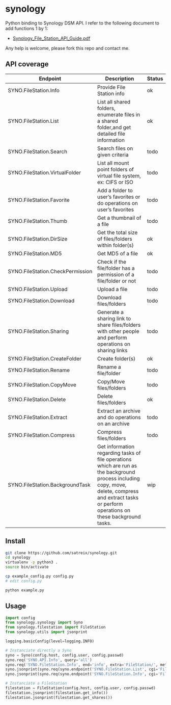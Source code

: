 synology
========

Python binding to Synology DSM API.
I refer to the following document to add functions 1 by 1:

- [Synology_File_Station_API_Guide.pdf](http://ukdl.synology.com/download/Document/DeveloperGuide/Synology_File_Station_API_Guide.pdf)

Any help is welcome, please fork this repo and contact me.

API coverage
------------

| Endpoint                         | Description                                                                                                                                                                                          | Status |
|----------------------------------|------------------------------------------------------------------------------------------------------------------------------------------------------------------------------------------------------|--------|
| SYNO.FileStation.Info            | Provide File Station info                                                                                                                                                                            | ok     |
| SYNO.FileStation.List            | List all shared folders, enumerate files in a shared folder,and get detailed file information                                                                                                        | ok     |
| SYNO.FileStation.Search          | Search files on given criteria                                                                                                                                                                       | todo   |
| SYNO.FileStation.VirtualFolder   | List all mount point folders of virtual file system, ex: CIFS or ISO                                                                                                                                 | todo   |
| SYNO.FileStation.Favorite        | Add a folder to user’s favorites or do operations on user’s favorites                                                                                                                                | todo   |
| SYNO.FileStation.Thumb           | Get a thumbnail of a file                                                                                                                                                                            | todo   |
| SYNO.FileStation.DirSize         | Get the total size of files/folders within folder(s)                                                                                                                                                 | ok     |
| SYNO.FileStation.MD5             | Get MD5 of a file                                                                                                                                                                                    | ok     |
| SYNO.FileStation.CheckPermission | Check if the file/folder has a permission of a file/folder or not                                                                                                                                    | todo   |
| SYNO.FileStation.Upload          | Upload a file                                                                                                                                                                                        | todo   |
| SYNO.FileStation.Download        | Download files/folders                                                                                                                                                                               | todo   |
| SYNO.FileStation.Sharing         | Generate a sharing link to share files/folders with other people and perform operations on sharing links                                                                                             | todo   |
| SYNO.FileStation.CreateFolder    | Create folder(s)                                                                                                                                                                                     | ok     |
| SYNO.FileStation.Rename          | Rename a file/folder                                                                                                                                                                                 | todo   |
| SYNO.FileStation.CopyMove        | Copy/Move files/folders                                                                                                                                                                              | todo   |
| SYNO.FileStation.Delete          | Delete files/folders                                                                                                                                                                                 | ok     |
| SYNO.FileStation.Extract         | Extract an archive and do operations on an archive                                                                                                                                                   | todo   |
| SYNO.FileStation.Compress        | Compress files/folders                                                                                                                                                                               | todo   |
| SYNO.FileStation.BackgroundTask  | Get information regarding tasks of file operations which are run as the background process including copy, move, delete, compress and extract tasks or perform operations on these background tasks. | wip    |

Install
-------

```bash
git clone https://github.com/satreix/synology.git
cd synology
virtualenv -p python3 .
source bin/activate

cp example_config.py config.py
# edit config.py

python example.py
```

Usage
-----

```python
import config
from synology.synology import Syno
from synology.filestation import FileStation
from synology.utils import jsonprint

logging.basicConfig(level=logging.INFO)

# Instanciate directly a Syno
syno = Syno(config.host, config.user, config.passwd)
syno.req('SYNO.API.Info', query='all')
syno.req('SYNO.FileStation.Info', end='info', extra='FileStation/', method='getinfo')
syno.jsonprint(syno.req(syno.endpoint('SYNO.FileStation.List', cgi='FileStation/file_share.cgi', method='list_share')))
syno.jsonprint(syno.req(syno.endpoint('SYNO.FileStation.Info', cgi='FileStation/info.cgi', method='getinfo')))

# Instanciate a FileStation
filestation = FileStation(config.host, config.user, config.passwd)
filestation.jsonprint(filestation.get_info())
filestation.jsonprint(filestation.get_shares())
```
